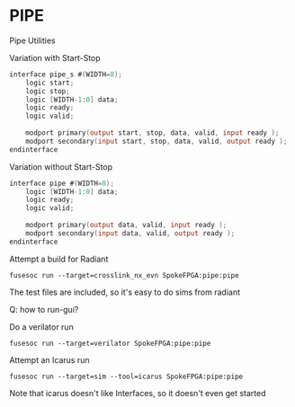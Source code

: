 # PIPE

Pipe Utilities

Variation with Start-Stop

``` verilog
interface pipe_s #(WIDTH=8);
	logic start;
	logic stop;
    logic [WIDTH-1:0] data;
	logic ready;
	logic valid;
    
	modport primary(output start, stop, data, valid, input ready );
	modport secondary(input start, stop, data, valid, output ready );
endinterface
```

Variation without Start-Stop

``` verilog
interface pipe #(WIDTH=8);
    logic [WIDTH-1:0] data;
	logic ready;
	logic valid;
    
	modport primary(output data, valid, input ready );
	modport secondary(input data, valid, output ready );
endinterface
```

Attempt a build for Radiant

```
fusesoc run --target=crosslink_nx_evn SpokeFPGA:pipe:pipe
```

The test files are included, so it's easy to do sims from radiant

Q: how to run-gui?

Do a verilator run

```
fusesoc run --target=verilator SpokeFPGA:pipe:pipe
```

Attempt an Icarus run

```
fusesoc run --target=sim --tool=icarus SpokeFPGA:pipe:pipe
```

Note that icarus doesn't like Interfaces, so it doesn't even get started